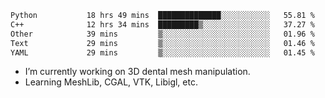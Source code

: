 <!--START_SECTION:waka-->

```txt
Python           18 hrs 49 mins  ██████████████░░░░░░░░░░░   55.81 %
C++              12 hrs 34 mins  █████████▒░░░░░░░░░░░░░░░   37.27 %
Other            39 mins         ▒░░░░░░░░░░░░░░░░░░░░░░░░   01.96 %
Text             29 mins         ▒░░░░░░░░░░░░░░░░░░░░░░░░   01.46 %
YAML             29 mins         ▒░░░░░░░░░░░░░░░░░░░░░░░░   01.45 %
```

<!--END_SECTION:waka-->

<!--
**0x11111111/0x11111111** is a ✨ _special_ ✨ repository because its `README.md` (this file) appears on your GitHub profile.

Here are some ideas to get you started:

- 🔭 I’m currently working on ...
- 🌱 I’m currently learning ...
- 👯 I’m looking to collaborate on ...
- 🤔 I’m looking for help with ...
- 💬 Ask me about ...
- 📫 How to reach me: ...
- 😄 Pronouns: ...
- ⚡ Fun fact: ...
-->
- I’m currently working on 3D dental mesh manipulation.
- Learning MeshLib, CGAL, VTK, Libigl, etc.
